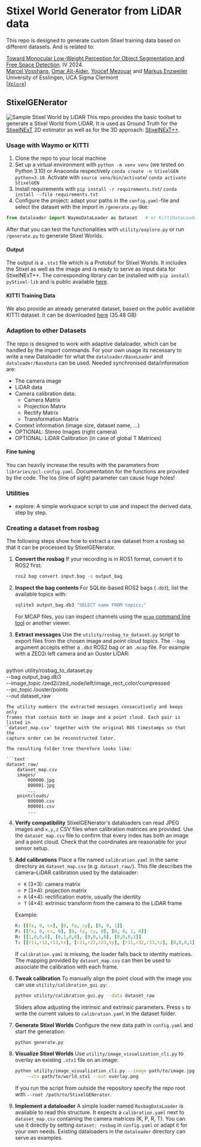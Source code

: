 # Stixel World Generator from LiDAR data
This repo is designed to generate custom Stixel training data based on different datasets. And is related to:

[Toward Monocular Low-Weight Perception for Object Segmentation and Free Space Detection](https://ieeexplore.ieee.org/Xplore/home.jsp). IV 2024.\
[Marcel Vosshans](https://scholar.google.de/citations?user=_dbcdr4AAAAJ&hl=en), [Omar Ait-Aider](https://scholar.google.fr/citations?user=NIdLQnUAAAAJ&hl=en), [Youcef Mezouar](https://youcef-mezouar.wixsite.com/ymezouar) and [Markus Enzweiler](https://markus-enzweiler.de/)\
University of Esslingen, UCA Sigma Clermont\
[[`Xplore`](https://ieeexplore.ieee.org/Xplore/home.jsp)]
## StixelGENerator
![Sample Stixel World by LiDAR](/docs/imgs/sample_stixel_world.png)
This repo provides the basic toolset to generate a Stixel World from LiDAR. It is used as Ground Truth for 
the [StixelNExT](https://github.com/MarcelVSHNS/StixelNExT) 2D estimator as well as for the 3D approach: [StixelNExT++](https://github.com/MarcelVSHNS/StixelNExT_Pro).

### Usage with Waymo or KITTI
1. Clone the repo to your local machine
2. Set up a virtual environment with `python -m venv venv` (we tested on Python 3.10) or Anaconda respectively `conda create -n StixelGEN python=3.10`. Activate with `source venv/bin/activate`/ `conda activate StixelGEN`
3. Install requirements with `pip install -r requirements.txt`/ `conda install --file requirements.txt` 
4. Configure the project: adapt your paths in the `config.yaml`-file and select the dataset with the import in `/generate.py` like:
```python
from dataloader import WaymoDataLoader as Dataset   # or KittiDataLoader
```
After that you can test the functionalities with `utility/explore.py` or run `/generate.py` to generate Stixel Worlds.

#### Output
The output is a `.stx1` file which is a Protobuf for Stixel Worlds. It includes the Stixel as well as the image and is 
ready to serve as input data for StixelNExT++. The corresponding library can be installed with `pip install pyStixel-lib`
and is public available [here](https://github.com/MarcelVSHNS/pyStixel-lib).

#### KITTI Training Data
We also provide an already generated dataset, based on the public available KITTI dataset. It can be downloaded
[here](https://drive.google.com/drive/folders/1ft99z9F4053zDzyIDn2DZ_8qh5if-QvW?usp=sharing) (35.48 GB)

### Adaption to other Datasets
The repo is designed to work with adaptive dataloader, which can be handled by the import commands. 
For your own usage its necessary to write a new Dataloader for what the `dataloader/BaseLoader` and 
`dataloader/BaseData` can be used. Needed synchronised data/information are:
* The camera image
* LiDAR data
* Camera calibration data: 
  * Camera Matrix
  * Projection Matrix
  * Rectify Matrix
  * Transformation Matrix
* Context information (image size, dataset name, ...)
* OPTIONAL: Stereo Images (right camera)
* OPTIONAL: LiDAR Calibration (in case of global T Matrices)

#### Fine tuning
You can heavily increase the results with the parameters from `libraries/pcl-config.yaml`. 
Documentation for the functions are provided by the code. The los (line of sight) parameter can cause huge holes!

### Utilities
* explore: A simple workspace script to use and inspect the derived data, step by step.

### Creating a dataset from rosbag
The following steps show how to extract a raw dataset from a rosbag so that it can be processed by StixelGENerator.

1. **Convert the rosbag**
   If your recording is in ROS1 format, convert it to ROS2 first:
   ```bash
   ros2 bag convert input.bag -o output_bag
   ```

2. **Inspect the bag contents**
   For SQLite-based ROS2 bags (`.db3`), list the available topics with:
   ```bash
   sqlite3 output_bag.db3 "SELECT name FROM topics;"
   ```
   For MCAP files, you can inspect channels using the
   [`mcap` command line tool](https://github.com/foxglove/mcap) or another viewer.

3. **Extract messages**
   Use the `utility/rosbag_to_dataset.py` script to export files from the chosen image and point cloud topics. The `--bag` argument accepts either a `.db3` ROS2 bag or an `.mcap` file. For example with a ZED2i left camera and an Ouster LiDAR:
   ```bash
  python utility/rosbag_to_dataset.py \
      --bag output_bag.db3 \
      --image_topic /zed2i/zed_node/left/image_rect_color/compressed \
      --pc_topic /ouster/points \
      --out dataset_raw
   ```
   The utility numbers the extracted messages consecutively and keeps only
   frames that contain both an image and a point cloud. Each pair is listed in
   `dataset_map.csv` together with the original ROS timestamps so that the
   capture order can be reconstructed later.

   The resulting folder tree therefore looks like:

   ```text
   dataset_raw/
       dataset_map.csv
       images/
           000000.jpg
           000001.jpg
           ...
       pointclouds/
           000000.csv
           000001.csv
           ...
   ```

4. **Verify compatibility**
   StixelGENerator's dataloaders can read JPEG images and `x,y,z` CSV files when
   calibration matrices are provided. Use the `dataset_map.csv` file to confirm
   that every index has both an image and a point cloud. Check that the
   coordinates are reasonable for your sensor setup.

5. **Add calibrations**
   Place a file named `calibration.yaml` in the same directory as
   `dataset_map.csv` (e.g. `dataset_raw/`). This file describes the
   camera–LiDAR calibration used by the dataloader:

   - `K` (3×3): camera matrix
   - `P` (3×4): projection matrix
   - `R` (4×4): rectification matrix, usually the identity
   - `T` (4×4): extrinsic transform from the camera to the LiDAR frame

   Example:

   ```yaml
   K: [[fx, 0, cx], [0, fy, cy], [0, 0, 1]]
   P: [[fx, 0, cx, 0], [0, fy, cy, 0], [0, 0, 1, 0]]
   R: [[1,0,0,0], [0,1,0,0], [0,0,1,0], [0,0,0,1]]
   T: [[r11,r12,r13,tx], [r21,r22,r23,ty], [r31,r32,r33,tz], [0,0,0,1]]
   ```

   If `calibration.yaml` is missing, the loader falls back to identity
   matrices. The mapping provided by `dataset_map.csv` can then be used to
   associate the calibration with each frame.

6. **Tweak calibration**
   To manually align the point cloud with the image you can use
   `utility/calibration_gui.py`:
   ```bash
   python utility/calibration_gui.py --data dataset_raw
   ```
   Sliders allow adjusting the intrinsic and extrinsic parameters. Press `s` to
   write the current values to `calibration.yaml` in the dataset folder.

7. **Generate Stixel Worlds**
   Configure the new data path in `config.yaml` and start the generation:
   ```bash
   python generate.py
   ```

8. **Visualize Stixel Worlds**
   Use `utility/image_visualization_cli.py` to overlay an existing `.stx1` file
   on an image:
   ```bash
   python utility/image_visualization_cli.py --image path/to/image.jpg \
       --stx path/to/world.stx1 --out overlay.png
   ```
   If you run the script from outside the repository specify the repo root with
   `--root /path/to/StixelGENerator`.

9. **Implement a dataloader**
   A simple loader named `RosbagDataLoader` is available to read this structure.
   It expects a `calibration.yaml` next to `dataset_map.csv` containing the
   camera matrices (K, P, R, T). You can use it directly by setting
   `dataset: rosbag` in `config.yaml` or adapt it for your own needs. Existing
   dataloaders in the `dataloader` directory can serve as examples.
